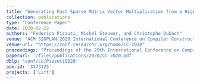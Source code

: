 ```yaml
---
title: "Generating Fast Sparse Matrix Vector Multiplication from a High Level Generic Functional IR"
collection: publications
type: "Conference Paper"
date: 2020-02-22
authors: "Federico Pizzuti, Michel Steuwer, and Christophe Dubach"
venue: "ACM SIGPLAN 2020 International Conference on Compiler Construction (CC 2020)"
venue-url: "https://conf.researchr.org/home/CC-2020"
proceedings: "Proceedings of the 29th International Conference on Compiler Construction, CC 2020, San Diego, CA, USA, February 22-23, 2020"
paperurl: '/files/publications/2020/CC-2020.pdf'
dblp: 'conf/cc/PizzutiSD20'
acm-id: '3373125'
projects: ['Lift']
---
```

